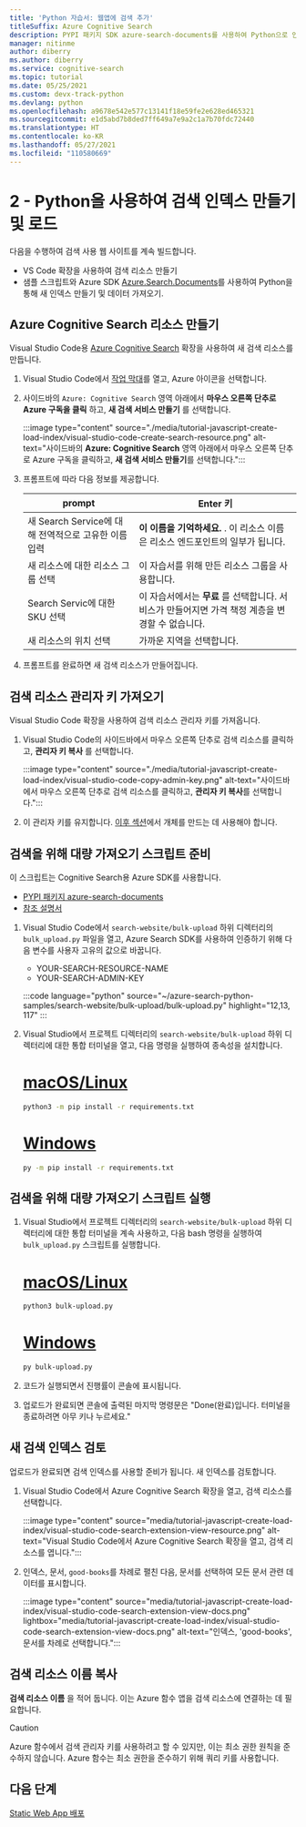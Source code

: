 ```yaml
---
title: 'Python 자습서: 웹앱에 검색 추가'
titleSuffix: Azure Cognitive Search
description: PYPI 패키지 SDK azure-search-documents를 사용하여 Python으로 인덱스를 만들고 CSV 데이터를 검색 인덱스로 가져옵니다.
manager: nitinme
author: diberry
ms.author: diberry
ms.service: cognitive-search
ms.topic: tutorial
ms.date: 05/25/2021
ms.custom: devx-track-python
ms.devlang: python
ms.openlocfilehash: a9678e542e577c13141f18e59fe2e628ed465321
ms.sourcegitcommit: e1d5abd7b8ded7ff649a7e9a2c1a7b70fdc72440
ms.translationtype: HT
ms.contentlocale: ko-KR
ms.lasthandoff: 05/27/2021
ms.locfileid: "110580669"
---
```

# <a name="2---create-and-load-search-index-with-python"></a>2 - Python을 사용하여 검색 인덱스 만들기 및 로드

다음을 수행하여 검색 사용 웹 사이트를 계속 빌드합니다.
* VS Code 확장을 사용하여 검색 리소스 만들기
* 샘플 스크립트와 Azure SDK [Azure.Search.Documents](https://pypi.org/project/azure-search-documents/)를 사용하여 Python을 통해 새 인덱스 만들기 및 데이터 가져오기.

## <a name="create-an-azure-cognitive-search-resource"></a>Azure Cognitive Search 리소스 만들기 

Visual Studio Code용 [Azure Cognitive Search](https://marketplace.visualstudio.com/items?itemName=ms-azuretools.vscode-azurecognitivesearch) 확장을 사용하여 새 검색 리소스를 만듭니다.

1. Visual Studio Code에서 [작업 막대](https://code.visualstudio.com/docs/getstarted/userinterface)를 열고, Azure 아이콘을 선택합니다. 

1. 사이드바의 `Azure: Cognitive Search` 영역 아래에서 **마우스 오른쪽 단추로 Azure 구독을 클릭** 하고, **새 검색 서비스 만들기** 를 선택합니다.

    :::image type="content" source="./media/tutorial-javascript-create-load-index/visual-studio-code-create-search-resource.png" alt-text="사이드바의 **Azure: Cognitive Search** 영역 아래에서 마우스 오른쪽 단추로 Azure 구독을 클릭하고, **새 검색 서비스 만들기**를 선택합니다.":::

1. 프롬프트에 따라 다음 정보를 제공합니다.

    |prompt|Enter 키|
    |--|--|
    |새 Search Service에 대해 전역적으로 고유한 이름 입력|**이 이름을 기억하세요.** . 이 리소스 이름은 리소스 엔드포인트의 일부가 됩니다.|
    |새 리소스에 대한 리소스 그룹 선택|이 자습서를 위해 만든 리소스 그룹을 사용합니다.|
    |Search Servic에 대한 SKU 선택|이 자습서에서는 **무료** 를 선택합니다. 서비스가 만들어지면 가격 책정 계층을 변경할 수 없습니다.|
    |새 리소스의 위치 선택|가까운 지역을 선택합니다.|

1. 프롬프트를 완료하면 새 검색 리소스가 만들어집니다. 

## <a name="get-your-search-resource-admin-key"></a>검색 리소스 관리자 키 가져오기

Visual Studio Code 확장을 사용하여 검색 리소스 관리자 키를 가져옵니다. 

1. Visual Studio Code의 사이드바에서 마우스 오른쪽 단추로 검색 리소스를 클릭하고, **관리자 키 복사** 를 선택합니다.

    :::image type="content" source="./media/tutorial-javascript-create-load-index/visual-studio-code-copy-admin-key.png" alt-text="사이드바에서 마우스 오른쪽 단추로 검색 리소스를 클릭하고, **관리자 키 복사**를 선택합니다.":::

1. 이 관리자 키를 유지합니다. [이후 섹션](#prepare-the-bulk-import-script-for-search)에서 개체를 만드는 데 사용해야 합니다. 

## <a name="prepare-the-bulk-import-script-for-search"></a>검색을 위해 대량 가져오기 스크립트 준비

이 스크립트는 Cognitive Search용 Azure SDK를 사용합니다.

* [PYPI 패키지 azure-search-documents](https://pypi.org/project/azure-search-documents/)
* [참조 설명서](/python/api/azure-search-documents)

1. Visual Studio Code에서 `search-website/bulk-upload` 하위 디렉터리의 `bulk_upload.py` 파일을 열고, Azure Search SDK를 사용하여 인증하기 위해 다음 변수를 사용자 고유의 값으로 바꿉니다.

    * YOUR-SEARCH-RESOURCE-NAME
    * YOUR-SEARCH-ADMIN-KEY

    :::code language="python" source="~/azure-search-python-samples/search-website/bulk-upload/bulk-upload.py" highlight="12,13, 117" :::

1. Visual Studio에서 프로젝트 디렉터리의 `search-website/bulk-upload` 하위 디렉터리에 대한 통합 터미널을 열고, 다음 명령을 실행하여 종속성을 설치합니다. 

    # <a name="macoslinux"></a>[macOS/Linux](#tab/linux-install)
    
    ```bash
    python3 -m pip install -r requirements.txt 
    ```
    
    # <a name="windows"></a>[Windows](#tab/windows-install)

    ```bash
    py -m pip install -r requirements.txt 
    ```

## <a name="run-the-bulk-import-script-for-search"></a>검색을 위해 대량 가져오기 스크립트 실행

1. Visual Studio에서 프로젝트 디렉터리의 `search-website/bulk-upload` 하위 디렉터리에 대한 통합 터미널을 계속 사용하고, 다음 bash 명령을 실행하여 `bulk_upload.py` 스크립트를 실행합니다.

    # <a name="macoslinux"></a>[macOS/Linux](#tab/linux-run)
    
    ```bash
    python3 bulk-upload.py
    ```
    
    # <a name="windows"></a>[Windows](#tab/windows-run)

    ```bash
    py bulk-upload.py
    ```


1. 코드가 실행되면서 진행률이 콘솔에 표시됩니다. 
1. 업로드가 완료되면 콘솔에 출력된 마지막 명령문은 "Done(완료)입니다. 터미널을 종료하려면 아무 키나 누르세요."

## <a name="review-the-new-search-index"></a>새 검색 인덱스 검토

업로드가 완료되면 검색 인덱스를 사용할 준비가 됩니다. 새 인덱스를 검토합니다.

1. Visual Studio Code에서 Azure Cognitive Search 확장을 열고, 검색 리소스를 선택합니다.  

    :::image type="content" source="media/tutorial-javascript-create-load-index/visual-studio-code-search-extension-view-resource.png" alt-text="Visual Studio Code에서 Azure Cognitive Search 확장을 열고, 검색 리소스를 엽니다.":::

1. 인덱스, 문서, `good-books`를 차례로 펼친 다음, 문서를 선택하여 모든 문서 관련 데이터를 표시합니다.
 
    :::image type="content" source="media/tutorial-javascript-create-load-index/visual-studio-code-search-extension-view-docs.png" lightbox="media/tutorial-javascript-create-load-index/visual-studio-code-search-extension-view-docs.png" alt-text="인덱스, 'good-books', 문서를 차례로 선택합니다.":::

## <a name="copy-your-search-resource-name"></a>검색 리소스 이름 복사

**검색 리소스 이름** 을 적어 둡니다. 이는 Azure 함수 앱을 검색 리소스에 연결하는 데 필요합니다. 

> [!CAUTION]
> Azure 함수에서 검색 관리자 키를 사용하려고 할 수 있지만, 이는 최소 권한 원칙을 준수하지 않습니다. Azure 함수는 최소 권한을 준수하기 위해 쿼리 키를 사용합니다. 

## <a name="next-steps"></a>다음 단계

[Static Web App 배포](tutorial-python-deploy-static-web-app.md)